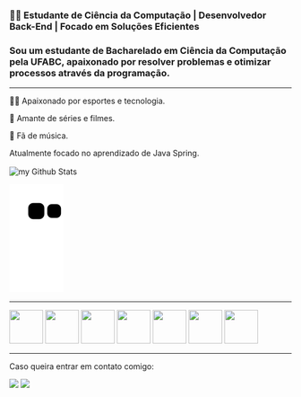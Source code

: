 ### 👨‍💻 Estudante de Ciência da Computação | Desenvolvedor Back-End | Focado em Soluções Eficientes

### Sou um estudante de **Bacharelado em Ciência da Computação** pela UFABC, apaixonado por resolver problemas e otimizar processos através da programação.

---

🏀🏐 Apaixonado por esportes e tecnologia.

🎥 Amante de séries e filmes.

🎹 Fã de música.

Atualmente focado no aprendizado de Java Spring.

<img align="center" src="https://github-readme-stats.vercel.app/api?username=matheus-q14&include_all_commits=true&count_private=true&show_icons=true&line_height=20&title_color=2B5BBD&icon_color=1124BB&text_color=A1A1A1&bg_color=0,000000,130F40" alt="my Github Stats"/>

![snake gif](https://github.com/matheus-q14/matheus-q14/blob/output/github-contribution-grid-snake.svg)


---

<div sytle='display: inline'>
 <img width='60' height='60' src="https://cdn.jsdelivr.net/gh/devicons/devicon@latest/icons/python/python-original.svg" />
 <img width='60' height='60' src="https://cdn.jsdelivr.net/gh/devicons/devicon@latest/icons/django/django-plain-wordmark.svg" />
 <img width='60' height='60' src="https://cdn.jsdelivr.net/gh/devicons/devicon@latest/icons/java/java-original.svg" />
 <img width='60' height='60' src="https://cdn.jsdelivr.net/gh/devicons/devicon@latest/icons/spring/spring-original-wordmark.svg" />
 <img width='60' height='60' src="https://cdn.jsdelivr.net/gh/devicons/devicon@latest/icons/html5/html5-original.svg" />
 <img width='60' height='60' src="https://cdn.jsdelivr.net/gh/devicons/devicon@latest/icons/css3/css3-original.svg" />
 <img width='60' height='60' src="https://cdn.jsdelivr.net/gh/devicons/devicon@latest/icons/sqlite/sqlite-original-wordmark.svg" />
</div>

---

Caso queira entrar em contato comigo:
           
<div style="display: inline">
<a href="https://www.linkedin.com/in/matheus-q/"><img style="width: 127px; height: auto;" src="https://img.shields.io/badge/linkedin-%230077B5.svg?style=for-the-badge&logo=linkedin&logoColor=white"/></a>
<a href="mailto:mathuesquerino91@gmail.com?subject=Ola, Matheus"><img  style="width: 120px; height: auto;" src="https://img.shields.io/badge/Gmail-D14836?style=for-the-badge&logo=gmail&logoColor=white"/></a>
</div>

<!--
**matheus-q14/matheus-q14** is a ✨ _special_ ✨ repository because its `README.md` (this file) appears on your GitHub profile.

Here are some ideas to get you started:

- 🔭 I’m currently working on ...
- 🌱 I’m currently learning ...
- 👯 I’m looking to collaborate on ...
- 🤔 I’m looking for help with ...
- 💬 Ask me about ...
- 📫 How to reach me: ...
- 😄 Pronouns: ...
- ⚡ Fun fact: ...
-->
